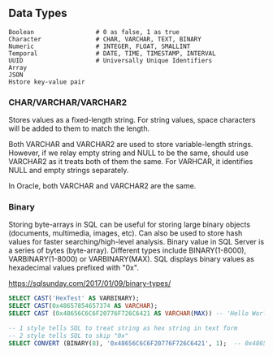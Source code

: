 ## Data Types

```
Boolean                 # 0 as false, 1 as true
Character               # CHAR, VARCHAR, TEXT, BINARY
Numeric                 # INTEGER, FLOAT, SMALLINT
Temporal                # DATE, TIME, TIMESTAMP, INTERVAL
UUID                    # Universally Unique Identifiers
Array
JSON
Hstore key-value pair
```

### CHAR/VARCHAR/VARCHAR2

Stores values as a fixed-length string. For string values, space characters will be added to them to match the length.

Both VARCHAR and VARCHAR2 are used to store variable-length strings. However, if we relay empty string and NULL to be the same, should use VARCHAR2 as it treats both of them the same. For VARHCAR, it identifies NULL and empty strings separately.

In Oracle, both VARCHAR and VARCHAR2 are the same.

### Binary

Storing byte-arrays in SQL can be useful for storing large binary objects (documents, multimedia, images, etc). Can also be used to store hash values for faster searching/high-level analysis. Binary value in SQL Server is a series of bytes (byte-array). Different types include BINARY(1-8000), VARBINARY(1-8000) or VARBINARY(MAX). SQL displays binary values as hexadecimal values prefixed with "0x".

https://sqlsunday.com/2017/01/09/binary-types/

```sql
SELECT CAST('HexTest' AS VARBINARY);
SELECT CAST(0x48657854657374 AS VARCHAR);
SELECT CAST (0x48656C6C6F20776F726C6421 AS VARCHAR(MAX)) -- 'Hello World!'

-- 1 style tells SQL to treat string as hex string in text form
-- 2 style tells SQL to skip "0x"
SELECT CONVERT (BINARY(8), '0x48656C6C6F20776F726C6421', 1);  -- 0x48656C6C6F20776F726C6421
```
